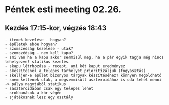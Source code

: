 # Péntek esti meeting 02.26.

## Kezdés 17:15-kor, végzés 18:43

    - itemek kezelése - hogyan?
    - épületek ebbe hogyan?
    - szomszédság kezelése - utak?
    - szomszédság - nem kell kapu?
    - smi van ha a kapu akkor semmisül meg, ha a pár egyik tagja még nincs lehelyezve? statikus kezelés
    - skapu létrhozása - recept, ami két kaput eredményez
    - skészítésnél a telepes tárhelyét prioritizáljuk (fogyasztás)
    - skelljen-e épület bizonyos tárgyak készítéséhez? könnyen megoldható
    - snem kellenek utak, a megsemmisült aszteroidához is oda lehet menni -> pálya nagyjából statikus
    - saszteroidában csak egy telepes lehet
    - srobbanások a kör végén
    - sjátékosnak lesz egy osztály